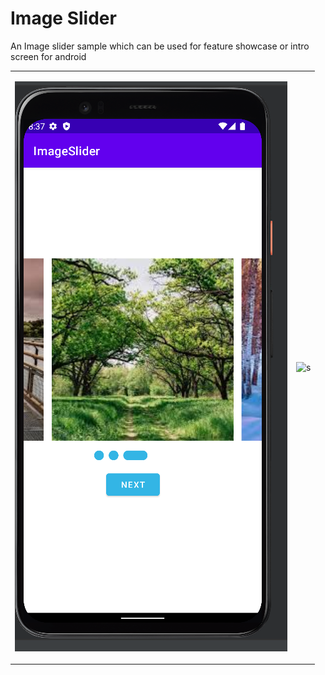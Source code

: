 # Image Slider

An Image slider sample which can be used for feature showcase or intro screen for android

<table>
  <tr>
    <td>

![](screenshots/screen_1.png)
</td>

   <td>

![s](screenshots/slider.gif)
   </td>

  </tr>
</table>